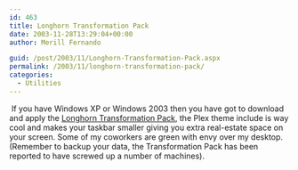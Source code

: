 ```yaml
---
id: 463
title: Longhorn Transformation Pack
date: 2003-11-28T13:29:04+00:00
author: Merill Fernando

guid: /post/2003/11/Longhorn-Transformation-Pack.aspx
permalink: /2003/11/longhorn-transformation-pack/
categories:
  - Utilities
---
```

<body xmlns="http://www.w3.org/1999/xhtml">
    <div class="Section1">
        <p>
            &#160;If you have Windows XP or Windows 2003 then you have got to download and apply
            the <a href="http://windowsx.techconnect.ws/enhance/myvs/lhtrans.html">Longhorn Transformation
            Pack</a>, the Plex theme include is way cool and makes your taskbar smaller giving
            you extra real-estate space on your screen. Some of my coworkers are green with envy
            over my desktop. (Remember to backup your data, the Transformation Pack has been reported
            to have screwed up a number of machines).
        </p>
    </div>
</body>